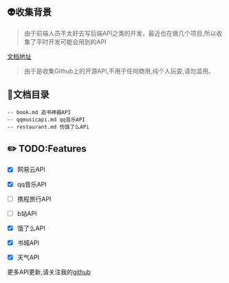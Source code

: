 ## 👽收集背景
> 由于前端人员不太好去写后端API之类的开发，最近也在做几个项目,所以收集了平时开发可能会用到的API

[文档地址](http://wohenpi0918.gitee.io/api-store)

> 由于是收集Github上的开源API,不用于任何商用,纯个人玩耍,请勿滥用。
## 📃文档目录
```
-- book.md 追书神器API
-- qqmusicapi.md qq音乐API
-- restaurant.md 仿饿了么APi
```

## ✏️ TODO:Features
- [x] 网易云API
- [x] qq音乐API
- [ ] 携程旅行API
- [ ] b站API
- [x] 饿了么API
- [x] 书城API
- [x] 天气API


更多API更新,请关注我的[github](https://github.com/251205668)     

